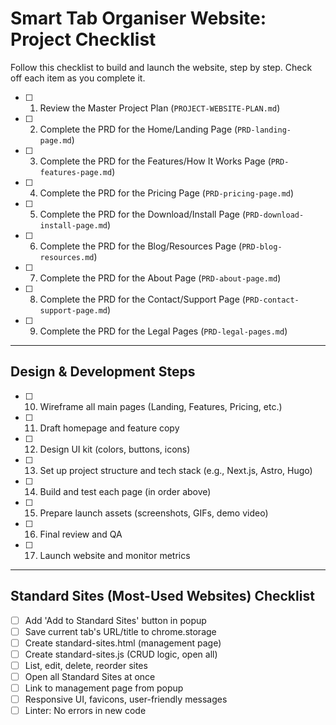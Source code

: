 # Smart Tab Organiser Website: Project Checklist

Follow this checklist to build and launch the website, step by step. Check off each item as you complete it.

- [ ] 1. Review the Master Project Plan (`PROJECT-WEBSITE-PLAN.md`)
- [ ] 2. Complete the PRD for the Home/Landing Page (`PRD-landing-page.md`)
- [ ] 3. Complete the PRD for the Features/How It Works Page (`PRD-features-page.md`)
- [ ] 4. Complete the PRD for the Pricing Page (`PRD-pricing-page.md`)
- [ ] 5. Complete the PRD for the Download/Install Page (`PRD-download-install-page.md`)
- [ ] 6. Complete the PRD for the Blog/Resources Page (`PRD-blog-resources.md`)
- [ ] 7. Complete the PRD for the About Page (`PRD-about-page.md`)
- [ ] 8. Complete the PRD for the Contact/Support Page (`PRD-contact-support-page.md`)
- [ ] 9. Complete the PRD for the Legal Pages (`PRD-legal-pages.md`)

---

## Design & Development Steps

- [ ] 10. Wireframe all main pages (Landing, Features, Pricing, etc.)
- [ ] 11. Draft homepage and feature copy
- [ ] 12. Design UI kit (colors, buttons, icons)
- [ ] 13. Set up project structure and tech stack (e.g., Next.js, Astro, Hugo)
- [ ] 14. Build and test each page (in order above)
- [ ] 15. Prepare launch assets (screenshots, GIFs, demo video)
- [ ] 16. Final review and QA
- [ ] 17. Launch website and monitor metrics

---

## Standard Sites (Most-Used Websites) Checklist

- [ ] Add 'Add to Standard Sites' button in popup
- [ ] Save current tab's URL/title to chrome.storage
- [ ] Create standard-sites.html (management page)
- [ ] Create standard-sites.js (CRUD logic, open all)
- [ ] List, edit, delete, reorder sites
- [ ] Open all Standard Sites at once
- [ ] Link to management page from popup
- [ ] Responsive UI, favicons, user-friendly messages
- [ ] Linter: No errors in new code
